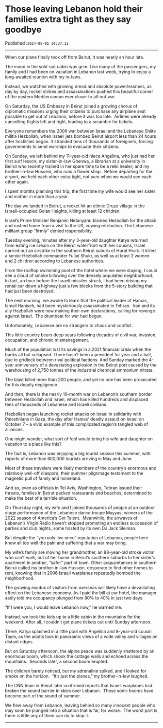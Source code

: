 # Those leaving Lebanon hold their families extra tight as they say goodbye

Published :`2024-08-05 14:37:11`

---

When our plane finally took off from Beirut, it was nearly an hour late.

The mood in the sold-out cabin was grim. Like many of the passengers, my family and I had been on vacation in Lebanon last week, trying to enjoy a long-awaited reunion with my in-laws.

Instead, we watched with growing dread and absolute powerlessness, as day by day, rocket strikes and assassinations pushed this beautiful corner of the eastern Mediterranean ever closer to all-out war.

On Saturday, the US Embassy in Beirut joined a growing chorus of diplomatic missions urging their citizens to purchase any airplane seat possible to get out of Lebanon, before it was too late.  Airlines were already cancelling flights left and right, leading to a scramble for tickets.

Everyone remembers the 2006 war between Israel and the Lebanese Shiite militia Hezbollah, when Israeli jets bombed Beirut airport less than 24 hours after hostilities began. It stranded tens of thousands of foreigners, forcing governments to send warships to evacuate their citizens.

On Sunday, we left behind my 11-year-old niece Angelina, who just had her first surf lesson; my sister-in-law Ghenwa, a librarian at a university in Beirut who recently trained in her spare time to be a reiki healer; and my brother-in-law Hussein, who runs a flower shop.  Before departing for the airport, we held each other extra tight, not sure when we would see each other again.

I spent months planning this trip, the first time my wife would see her sister and mother in more than a year.

The day we landed in Beirut, a rocket hit an ethnic Druze village in the Israeli-occupied Golan Heights, killing at least 12 children.

Israel’s Prime Minister Benjamin Netanyahu blamed Hezbollah for the attack and rushed home from a visit to the US, vowing retribution. The Lebanese militant group “firmly” denied responsibility.

Tuesday evening, minutes after my 3-year-old daughter Katya returned from eating ice cream on the Beirut waterfront with her cousins, Israel carried out an airstrike in the southern Beirut suburb of Harat Hraik. It killed a senior Hezbollah commander Fu’ad Shukr, as well as at least 2 women and 2 children according to Lebanese authorities.

From the rooftop swimming pool of the hotel where we were staying, I could see a cloud of smoke billowing over the densely populated neighborhood.  In fact, an hour before the Israeli missiles struck, I had been driving my rental car down a highway just a few blocks from the 5-story building that had just been destroyed.

The next morning, we awoke to learn that the political leader of Hamas, Ismail Haniyeh, had been mysteriously assassinated in Tehran.  Iran and its ally Hezbollah were now making their own declarations, calling for revenge against Israel.  The drumbeat for war had begun.

Unfortunately, Lebanese are no strangers to chaos and conflict.

This little country bears deep scars following decades of civil war, invasion, occupation, and chronic mismanagement.

Much of the population lost its savings in a 2021 financial crisis when the banks all but collapsed. There hasn’t been a president for year and a half, due to gridlock between rival political factions. And Sunday marked the 4-year anniversary of a devastating explosion in the Beirut port caused by the warehousing of 2,750 tonnes of the industrial chemical ammonium nitrate.

The blast killed more than 200 people, and yet no one has been prosecuted for this deadly negligence.

And then, there is the nearly 10-month war on Lebanon’s southern border between Hezbollah and Israel, which has killed hundreds and displaced tens of thousands of Lebanese and Israeli civilians.

Hezbollah began launching rocket attacks on Israel in solidarity with Palestinians in Gaza, the day after Hamas’ deadly assault on Israel on October 7 – a vivid example of this complicated region’s tangled web of alliances.

One might wonder, what sort of fool would bring his wife and daughter on vacation to a place like this?

The fact is, Lebanon was enjoying a big tourist season this summer, with reports of more than 600,000 tourists arriving in May and June.

Most of these travelers were likely members of the country’s enormous and relatively well-off diaspora; their summer pilgrimage testament to the magnetic pull of family and homeland.

And so, even as officials in Tel Aviv, Washington, Tehran issued their threats, families in Beirut packed restaurants and beaches, determined to make the best of a terrible situation.

On Thursday night, my wife and I joined thousands of people at an outdoor stage performance of the Lebanese dance troupe Mayyas, winners of the 2022 season of America’s Got Talent.  Meanwhile, the airwaves of Lebanon’s Virgin Radio haven’t stopped promoting an endless succession of parties and club nights, some hosted by its own DJ Jack Sleiman.

But despite the “you only live once” reputation of Lebanon, people here know all too well the pain and suffering that a war may bring.

My wife’s family are moving her grandmother, an 88-year-old stroke victim who can’t walk, out of her home in Beirut’s southern suburbs to her sister’s apartment in another, “safer” part of town. Other acquaintances in southern Beirut called my brother-in-law Hussein, desperate to find other homes to rent, knowing that in 2006 Israeli warplanes repeatedly bombed the neighborhood.

The growing exodus of visitors from overseas will likely have a devastating effect on the Lebanese economy. As I paid the bill at our hotel, the manager sadly told me occupancy plunged from 80% to 40% in just two days.

“If I were you, I would leave Lebanon now,” he warned me.

Instead, we took the kids up to a little cabin in the mountains for the weekend. After all, I couldn’t get plane tickets out until Sunday afternoon.

There, Katya splashed in a little pool with Angelina and 9-year-old cousin Taym, as the adults took in panoramic views of a wide valley and villages on distant ridges.

But on Saturday afternoon, the alpine peace was suddenly shattered by an enormous boom, which shook the cottage walls and echoed across the mountains.  Seconds later, a second boom erupted.

The children barely noticed, but my adrenaline spiked, and I looked for smoke on the horizon.  “It’s just the planes,” my brother-in-law laughed.

The CNN team in Beirut later confirmed reports that Israeli warplanes had broken the sound barrier in skies over Lebanon.  Those sonic booms have become part of the sound of summer.

We flew away from Lebanon, leaving behind so many innocent people who may soon be plunged into a situation that is far, far worse.  The worst part is there is little any of them can do to stop it.

---

